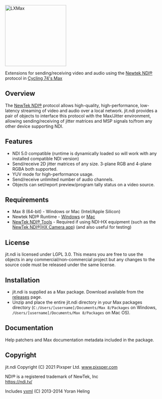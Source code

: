 <img alt="LXMax" src="https://raw.githubusercontent.com/impsnldavid/jit.ndi/develop/icon.png" width="200" height="200">

Extensions for sending/receiving video and audio using the [Newtek NDI®](https://ndi.tv/) protocol in [Cycling 74's Max](https://cycling74.com/products/max/)

## Overview

The [NewTek NDI®](https://ndi.tv/) protocol allows high-quality, high-performance, low-latency streaming of video and audio over a local network. jit.ndi provides a pair of objects to interface this protocol with the Max/Jitter environment, allowing sending/receiving of jitter matrices and MSP signals to/from any other device supporting NDI.

## Features
- NDI 5.0 compatible (runtime is dynamically loaded so will work with any installed compatible NDI version)
- Send/receive 2D jitter matrices of any size. 3-plane RGB and 4-plane RGBA both supported.
- YUV mode for high-performance usage.
- Send/receive unlimited number of audio channels.
- Objects can set/report preview/program tally status on a video source.

## Requirements
- Max 8 (64-bit) - Windows or Mac (Intel/Apple Silicon)
- Newtek NDI® Runtime - [Windows](http://new.tk/NDIRedistV5) or [Mac](http://new.tk/NDIRedistV5Apple)
- [NewTek NDI® Tools](https://ndi.tv/tools/) - Required if using NDI-HX equipment (such as the [NewTek NDI®|HX Camera app](https://www.newtek.com/software/ndi-camera/)) (and also useful for testing)

## License
jit.ndi is licensed under LGPL 3.0. This means you are free to use the objects in any commercial/non-commercial project but any changes to the source code must be released under the same license.

## Installation
- jit.ndi is supplied as a Max package. Download available from the [releases](https://github.com/pixsper/jit.ndi/releases/latest) page.
- Unzip and place the entire jit.ndi directory in your Max packages directory (`C:/Users/[username]/Documents/Max 8/Packages` on Windows, `/Users/[username]/Documents/Max 8/Packages` on Mac OS).

## Documentation
Help patchers and Max documentation metadata included in the package.

## Copyright
jit.ndi Copyright (C) 2021 Pixsper Ltd.
www.pixsper.com

NDI® is a registered trademark of NewTek, Inc  
https://ndi.tv/

Includes [yxml](https://dev.yorhel.nl/yxml) (C) 2013-2014 Yoran Heling

